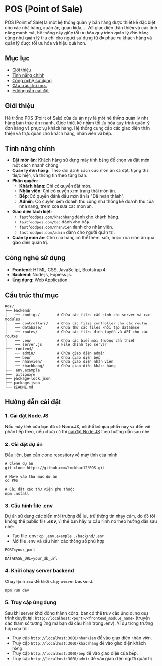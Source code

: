 # POS (Point of Sale)
POS (Point of Sale) là một hệ thống quản lý bán hàng được thiết kế đặc biệt cho các nhà hàng, quán ăn, quán bida,... Với giao diện thân thiện và các tính năng mạnh mẽ, hệ thống này giúp tối ưu hóa quy trình quản lý đơn hàng cũng như quản lý thu chi cho người sử dụng từ đó phục vụ khách hàng và quản lý được tối ưu hóa và hiệu quả hơn.


## Mục lục
- [Giới thiệu](#giới-thiệu)
- [Tính năng chính](#tính-năng-chính)
- [Công nghệ sử dụng](#công-nghệ-sử-dụng)
- [Cấu trúc thư mục](#cấu-trúc-thư-mục)
- [Hướng dẫn cài đặt](#hướng-dẫn-cài-đặt)

## Giới thiệu
Hệ thống POS (Point of Sale) của dự án này là một hệ thống quản lý nhà hàng bán thức ăn nhanh, được thiết kế nhằm tối ưu hóa quy trình quản lý đơn hàng và phục vụ khách hàng. Hệ thống cung cấp các giao diện thân thiện và trực quan cho khách hàng, nhân viên và bếp.

## Tính năng chính
- **Đặt món ăn**: Khách hàng sử dụng máy tính bảng để chọn và đặt món một cách nhanh chóng.  
- **Quản lý đơn hàng**: Theo dõi danh sách các món ăn đã đặt, trạng thái thực hiện, và thông tin theo từng bàn.  
- **Phân quyền**:
  - **Khách hàng**: Chỉ có quyền đặt món.  
  - **Nhân viên**: Chỉ có quyền xem trạng thái món ăn.  
  - **Bếp**: Có quyền đánh dấu món ăn là "Đã hoàn thành".  
  - **Admin**: Có quyền xem doanh thu cũng như thống kê doanh thu của nhà hàng, thêm xóa sửa các món ăn. 
- **Giao diện tách biệt**:
  - `fastfoodpos.com/khachhang` dành cho khách hàng.  
  - `fastfoodpos.com/bep` dành cho bếp.  
  - `fastfoodpos.com/nhanvien` dành cho nhân viên. 
  - `fastfoodpos.com/admin` dành cho người quản trị.  
- **Quản lý món ăn**: Chủ nhà hàng có thể thêm, sửa, hoặc xóa món ăn qua giao diện quản trị.

## Công nghệ sử dụng
- **Frontend**: HTML, CSS, JavaScript, Bootstrap 4.  
- **Backend**: Node.js, Express.js.  
- **Ứng dụng**: Web Application.

## Cấu trúc thư mục
```
POS/
├── backend/
│   ├── configs/        # Chứa các files cấu hình cho server và các modules 
│   ├── controllers/    # Chứa các files controller cho các routes 
│   ├── database/       # Chứa thư các files khởi tạo database 
│   ├── routes/         # Chứa các files định tuyến và API cho các routes 
│   └── .env            # Chứa các biến môi trường cần thiết
│   └── server.js       # File chính tạo server 
├── frontend/
│   ├── admin/          # Chứa giao diện admin 
│   ├── bep/            # Chứa giao diện bếp  
│   ├── nhanvien/       # Chứa giao diện nhân viên
│   ├── khachhang/      # Chứa giao diện khách hàng
├── .env.example 
├── .gitignore
├── package-lock.json
├── package.json
└── README.md
```  

## Hướng dẫn cài đặt

### 1. Cài đặt Node.JS
Nếu máy tính của bạn đã có Node.JS, có thể bỏ qua phần này và đến với phần tiếp theo, nếu chưa có thì [cài đặt Node.JS](https://nodejs.org/en) theo hướng dẫn sau nhé  

### 2. Cài đặt dự án 
Đầu tiên, bạn cần clone repository về máy tính của mình:
```
# Clone dự án 
git clone https://github.com/tmdkhac12/POS.git

# Move vào thư mục dự án 
cd POS

# Cài đặt các thư viện phụ thuộc 
npm install 
```

### 3. Cấu hình file .env
Dự án sử dụng các biến môi trường để lưu trữ thông tin nhạy cảm, do đó tôi không thể public file **_.env_**, vì thế bạn hãy tự cấu hình nó theo hướng dẫn sau nhé:

- Tạo file .env: `cp .env.example ./backend/.env`
- Mở file .env và cấu hình các thông số phù hợp
```
PORT=your_port
...
DATABASE_URL=your_db_url
```

### 4. Khởi chạy server backend
Chạy lệnh sau để khởi chạy server backend:
```
npm run dev 
```

### 5. Truy cập ứng dụng
Sau khi server khởi động thành công, bạn có thể truy cập ứng dụng qua trình duyệt tại:
`http://localhost:<port>/<frontend_module_name>` (truyền các tham số tương ứng mà bạn đã cấu hình trong .env). Ví dụ trong trường hợp của tôi:  
- Truy cập `http://localhost:3000/nhanvien` để vào giao diện nhân viên.
- Truy cập `http://localhost:3000/khachhang` để vào giao diện khách hàng.
- Truy cập `http://localhost:3000/bep` để vào giao diện của bếp.
- Truy cập `http://localhost:3000/admin` để vào giao diện người quản trị.
